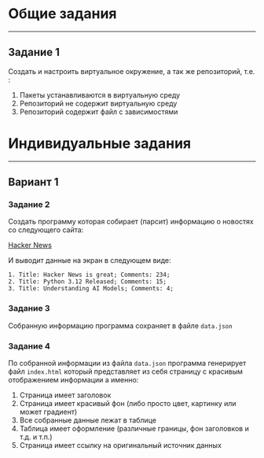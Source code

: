 # Общие задания

---

## Задание 1

Создать и настроить виртуальное окружение, а так же репозиторий, т.е. :

1. Пакеты устанавливаются в виртуальную среду
2. Репозиторий не содержит виртуальную среду
3. Репозиторий содержит файл с зависимостями

# Индивидуальные задания

---

## Вариант 1

### Задание 2

Создать программу которая собирает (парсит) информацию о новостях со следующего сайта:

[Hacker News](https://news.ycombinator.com/)

И выводит данные на экран в следующем виде:

```
1. Title: Hacker News is great; Comments: 234;
2. Title: Python 3.12 Released; Comments: 15;
3. Title: Understanding AI Models; Comments: 4;
```

### Задание 3

Собранную информацию программа сохраняет в файле `data.json` 

### Задание 4

По собранной информации из файла `data.json` программа генерирует файл `index.html` который представляет из себя страницу с красивым отображением информации а именно:

1. Страница имеет заголовок
2. Страница имеет красивый фон (либо просто цвет, картинку или может градиент)
3. Все собранные данные лежат в таблице
4. Таблица имеет оформление (различные границы, фон заголовков и т.д. и т.п.)
5. Страница имеет ссылку на оригинальный источник данных
